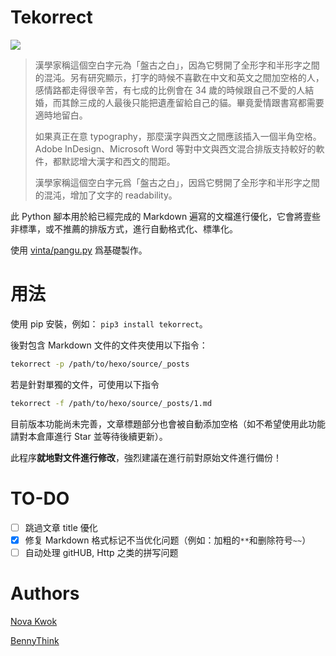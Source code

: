 # Tekorrect

![](https://img.shields.io/pypi/pyversions/Django.svg)

> 漢學家稱這個空白字元為「盤古之白」，因為它劈開了全形字和半形字之間的混沌。另有研究顯示，打字的時候不喜歡在中文和英文之間加空格的人，感情路都走得很辛苦，有七成的比例會在 34 歲的時候跟自己不愛的人結婚，而其餘三成的人最後只能把遺產留給自己的貓。畢竟愛情跟書寫都需要適時地留白。
>
> 如果真正在意 typography，那麼漢字與西文之間應該插入一個半角空格。Adobe InDesign、Microsoft Word 等對中文與西文混合排版支持較好的軟件，都默認增大漢字和西文的間距。
>
> 漢學家稱這個空白字元爲「盤古之白」，因爲它劈開了全形字和半形字之間的混沌，增加了文字的 readability。
>

此 Python 腳本用於給已經完成的 Markdown 遍寫的文檔進行優化，它會將壹些非標準，或不推薦的排版方式，進行自動格式化、標準化。

使用 [vinta/pangu.py](https://github.com/vinta/pangu.py) 爲基礎製作。

# 用法

使用 pip 安裝，例如： `pip3 install tekorrect`。

後對包含 Markdown 文件的文件夾使用以下指令：
```bash
tekorrect -p /path/to/hexo/source/_posts
```
若是針對單獨的文件，可使用以下指令
```bash
tekorrect -f /path/to/hexo/source/_posts/1.md
```

目前版本功能尚未完善，文章標題部分也會被自動添加空格（如不希望使用此功能請對本倉庫進行 Star 並等待後續更新）。

此程序**就地對文件進行修改**，強烈建議在進行前對原始文件進行備份！

# TO-DO

- [ ] 跳過文章 title 優化
- [x] 修复 Markdown 格式标记不当优化问题（例如：加粗的`**`和删除符号`~~`）
- [ ] 自动处理 gitHUB, Http 之类的拼写问题

# Authors

[Nova Kwok](https://github.com/n0vad3v)

[BennyThink](https://github.com/bennythink)
